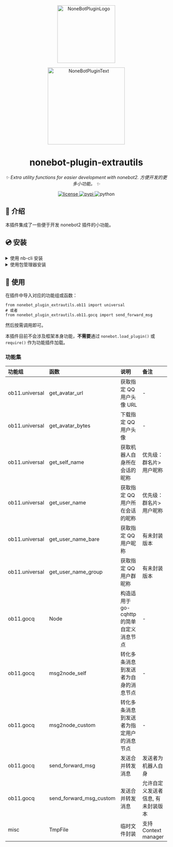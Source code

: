 <div align="center">
  <a href="https://v2.nonebot.dev/store"><img src="https://github.com/A-kirami/nonebot-plugin-template/blob/resources/nbp_logo.png" width="180" height="180" alt="NoneBotPluginLogo"></a>
  <br>
  <p><img src="https://github.com/A-kirami/nonebot-plugin-template/blob/resources/NoneBotPlugin.svg" width="240" alt="NoneBotPluginText"></p>
</div>

<div align="center">

# nonebot-plugin-extrautils

_✨ Extra utility functions for easier development with nonebot2. 方便开发的更多小功能。 ✨_

<a href="./LICENSE">
    <img src="https://img.shields.io/github/license/NCBM/nonebot-plugin-extrautils.svg" alt="license">
</a>
<a href="https://pypi.python.org/pypi/nonebot-plugin-extrautils">
    <img src="https://img.shields.io/pypi/v/nonebot-plugin-extrautils.svg" alt="pypi">
</a>
<img src="https://img.shields.io/badge/python-3.8+-blue.svg" alt="python">

</div>

## 📖 介绍

本插件集成了一些便于开发 nonebot2 插件的小功能。

## 💿 安装

<details>
<summary>使用 nb-cli 安装</summary>
在 nonebot2 项目的根目录下打开命令行, 输入以下指令即可安装

    nb plugin install nonebot-plugin-extrautils

</details>

<details>
<summary>使用包管理器安装</summary>
在 nonebot2 项目的插件目录下, 打开命令行, 根据你使用的包管理器, 输入相应的安装命令

> 注意：如果机器人在某个虚拟环境中运行，请确保安装前已经进入虚拟环境

<details>
<summary>pip</summary>

    pip install nonebot-plugin-extrautils
</details>
<details>
<summary>pdm</summary>

    pdm add nonebot-plugin-extrautils
</details>
<details>
<summary>poetry</summary>

    poetry add nonebot-plugin-extrautils
</details>
<details>
<summary>conda</summary>

    conda install nonebot-plugin-extrautils
</details>

然后**自行加载本插件**

</details>

## 🎉 使用

在插件中导入对应的功能组或函数：

    from nonebot_plugin_extrautils.ob11 import universal
    # 或者
    from nonebot_plugin_extrautils.ob11.gocq import send_forward_msg

然后按需调用即可。

本插件目前不会涉及框架本身功能，**不需要**通过 `nonebot.load_plugin()` 或 `require()` 作为功能插件加载。

### 功能集

| 功能组 | 函数 | 说明 | 备注 |
|:-------|:-----|:-----|:-----|
| ob11.universal | get_avatar_url | 获取指定 QQ 用户头像 URL | - |
| ob11.universal | get_avatar_bytes | 下载指定 QQ 用户头像 | - |
| ob11.universal | get_self_name | 获取机器人自身所在会话的昵称 | 优先级：群名片>用户昵称 |
| ob11.universal | get_user_name | 获取指定 QQ 用户所在会话的昵称 | 优先级：群名片>用户昵称 |
| ob11.universal | get_user_name_bare | 获取指定 QQ 用户昵称 | 有未封装版本 |
| ob11.universal | get_user_name_group | 获取指定 QQ 用户群昵称 | 有未封装版本 |
| ob11.gocq | Node | 构造适用于 go-cqhttp 的简单自定义消息节点 | - |
| ob11.gocq | msg2node_self | 转化多条消息到发送者为自身的消息节点 | - |
| ob11.gocq | msg2node_custom | 转化多条消息到发送者为指定用户的消息节点 | - |
| ob11.gocq | send_forward_msg | 发送合并转发消息 | 发送者为机器人自身 |
| ob11.gocq | send_forward_msg_custom | 发送合并转发消息 | 允许自定义发送者信息, 有未封装版本 |
| misc | TmpFile | 临时文件封装 | 支持 Context manager |
